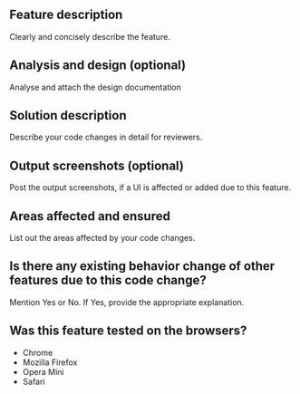 ## Feature description
Clearly and concisely describe the feature.

## Analysis and design (optional)
Analyse and attach the design documentation

## Solution description
Describe your code changes in detail for reviewers.

## Output screenshots (optional)
Post the output screenshots, if a UI is affected or added due to this feature.

## Areas affected and ensured
List out the areas affected by your code changes.

## Is there any existing behavior change of other features due to this code change?
Mention Yes or No. If Yes, provide the appropriate explanation.

## Was this feature tested on the browsers?
  - Chrome
  - Mozilla Firefox
  - Opera Mini
  - Safari
